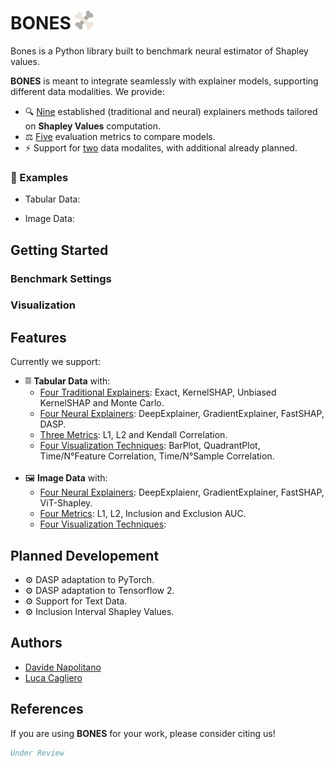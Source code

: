 # BONES <img src="images\bones.png" width="30" height="30">

Bones is a Python library built to benchmark neural estimator of Shapley values.

**BONES** is meant to integrate seamlessly with explainer models, supporting different data modalities.
We provide:
- 🔍 <ins>Nine</ins> established (traditional and neural) explainers methods tailored on **Shapley Values** computation. 
- ⚖️ <ins>Five</ins> evaluation metrics to compare models.
- ⚡ Support for <ins>two</ins> data modalites, with additional already planned. 

### 📝 Examples

- Tabular Data: 

- Image Data:

## Getting Started



### Benchmark Settings

### Visualization




## Features
Currently we support:
- 𝄜 **Tabular Data** with:
    -   <ins>Four Traditional Explainers</ins>: Exact, KernelSHAP, Unbiased KernelSHAP and Monte Carlo.
    -   <ins>Four Neural Explainers</ins>: DeepExplainer, GradientExplainer, FastSHAP, DASP.
    -   <ins>Three Metrics</ins>: L1, L2 and Kendall Correlation.
    -   <ins>Four Visualization Techniques</ins>: BarPlot, QuadrantPlot, Time/N°Feature Correlation, Time/N°Sample Correlation.
<br></br>
- 🖼️ **Image Data**  with:
    -   <ins>Four Neural Explainers</ins>: DeepExplaienr, GradientExplainer, FastSHAP, ViT-Shapley.
    -   <ins>Four Metrics</ins>: L1, L2, Inclusion and Exclusion AUC.
    -   <ins>Four Visualization Techniques</ins>:


## Planned Developement

- ⚙️ DASP adaptation to PyTorch.
- ⚙️ DASP adaptation to Tensorflow 2.
- ⚙️ Support for Text Data.
- ⚙️ Inclusion Interval Shapley Values.



## Authors
- [Davide Napolitano](mailto:davide.napolitano@polito.it)
- [Luca Cagliero](mailto:luca.cagliero@polito.it)


## References

<!-- ## Planned Developement -->

If you are using **BONES** for your work, please consider citing us!
```bibtex
Under Review
```



